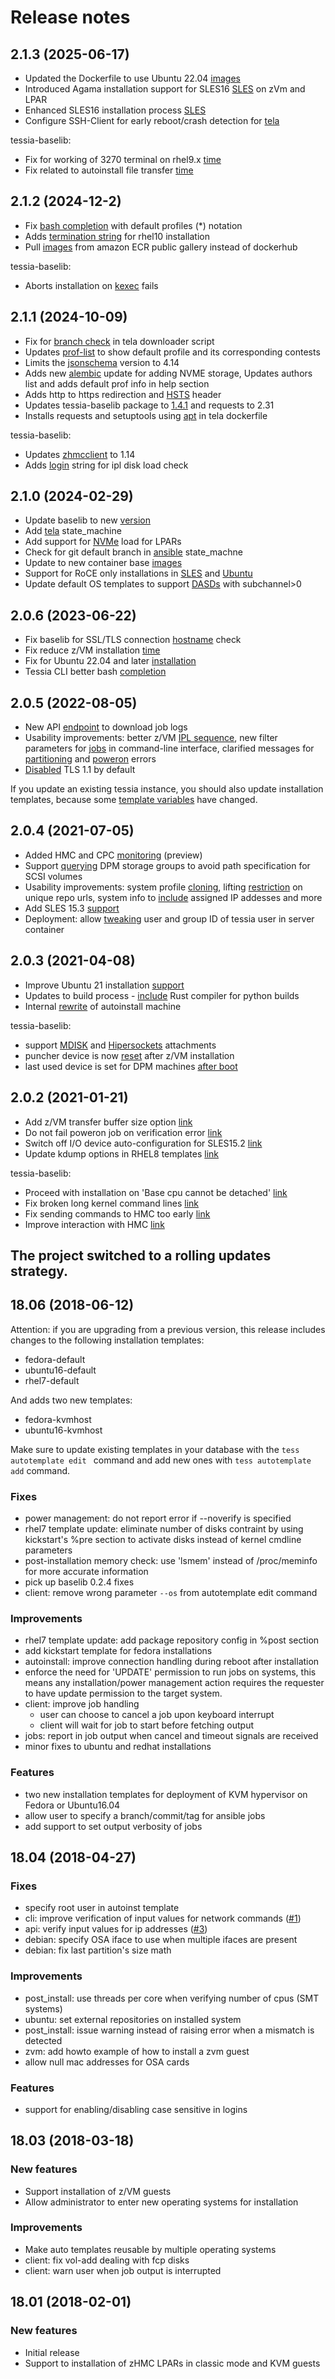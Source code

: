 <!--
Copyright 2018 IBM Corp.

Licensed under the Apache License, Version 2.0 (the "License");
you may not use this file except in compliance with the License.
You may obtain a copy of the License at

   http://www.apache.org/licenses/LICENSE-2.0

Unless required by applicable law or agreed to in writing, software
distributed under the License is distributed on an "AS IS" BASIS,
WITHOUT WARRANTIES OR CONDITIONS OF ANY KIND, either express or implied.
See the License for the specific language governing permissions and
limitations under the License.
-->
# Release notes

## 2.1.3 (2025-06-17)

- Updated the Dockerfile to use Ubuntu 22.04 [images](https://gitlab.com/tessia-project/tessia/-/merge_requests/404)
- Introduced Agama installation support for SLES16 [SLES](https://gitlab.com/tessia-project/tessia/-/merge_requests/405) on zVm and LPAR
- Enhanced SLES16 installation process [SLES](https://gitlab.com/tessia-project/tessia/-/merge_requests/408)
- Configure SSH-Client for early reboot/crash detection for [tela](https://gitlab.com/tessia-project/tessia/-/merge_requests/406)

tessia-baselib:
- Fix for working of 3270 terminal on rhel9.x [time](https://gitlab.com/tessia-project/tessia-baselib/-/merge_requests/83)
- Fix related to autoinstall file transfer [time](https://gitlab.com/tessia-project/tessia-baselib/-/merge_requests/84)

## 2.1.2 (2024-12-2)

- Fix [bash completion](https://gitlab.com/tessia-project/tessia/-/merge_requests/398) with default profiles (*) notation
- Adds [termination string](https://gitlab.com/tessia-project/tessia/-/merge_requests/399) for rhel10 installation
- Pull [images](https://gitlab.com/tessia-project/tessia/-/merge_requests/400) from amazon ECR public gallery instead of dockerhub

tessia-baselib:
- Aborts installation on [kexec](https://gitlab.com/tessia-project/tessia-baselib/-/merge_requests/82) fails

## 2.1.1 (2024-10-09)

- Fix for [branch check](https://gitlab.com/tessia-project/tessia/-/merge_requests/388) in tela downloader script
- Updates [prof-list](https://gitlab.com/tessia-project/tessia/-/merge_requests/391) to show default profile and its corresponding contests
- Limits the [jsonschema](https://gitlab.com/tessia-project/tessia/-/merge_requests/392) version to 4.14
- Adds new [alembic](https://gitlab.com/tessia-project/tessia/-/merge_requests/393) update for adding NVME storage, Updates authors list and adds default prof info in help section
- Adds http to https redirection and [HSTS](https://gitlab.com/tessia-project/tessia/-/merge_requests/395) header 
- Updates tessia-baselib package to [1.4.1](https://gitlab.com/tessia-project/tessia-baselib/-/tree/1.4.1?ref_type=tags) and requests to 2.31
- Installs requests and setuptools using [apt](https://gitlab.com/tessia-project/tessia/-/merge_requests/396) in tela dockerfile

tessia-baselib:
- Updates [zhmcclient](https://gitlab.com/tessia-project/tessia-baselib/-/merge_requests/78) to 1.14
- Adds [login](https://gitlab.com/tessia-project/tessia-baselib/-/merge_requests/81) string for ipl disk load check 

## 2.1.0 (2024-02-29)

- Update baselib to new [version](https://gitlab.com/tessia-project/tessia-baselib/-/commits/1.4.0)
- Add [tela](https://gitlab.com/tessia-project/tessia/-/merge_requests/386) state_machine
- Add support for [NVMe](https://gitlab.com/tessia-project/tessia/-/merge_requests/384) load for LPARs
- Check for git default branch in [ansible](https://gitlab.com/tessia-project/tessia/-/merge_requests/383) state_machne
- Update to new container base [images](https://gitlab.com/tessia-project/tessia/-/merge_requests/380)
- Support for RoCE only installations in [SLES](https://gitlab.com/tessia-project/tessia/-/merge_requests/379) and [Ubuntu](https://gitlab.com/tessia-project/tessia/-/merge_requests/377)
- Update default OS templates to support [DASDs](https://gitlab.com/tessia-project/tessia/-/merge_requests/385) with subchannel>0

## 2.0.6 (2023-06-22)

- Fix baselib for SSL/TLS connection [hostname](https://gitlab.com/tessia-project/tessia-baselib/-/merge_requests/74) check
- Fix reduce z/VM installation [time](https://gitlab.com/tessia-project/tessia-baselib/-/merge_requests/73)
- Fix for Ubuntu 22.04 and later [installation](https://gitlab.com/tessia-project/tessia/-/merge_requests/371)
- Tessia CLI better bash [completion](https://gitlab.com/tessia-project/tessia/-/merge_requests/366)

## 2.0.5 (2022-08-05)

- New API [endpoint](https://gitlab.com/tessia-project/tessia/-/merge_requests/354) to download job logs
- Usability improvements: better z/VM [IPL sequence](https://gitlab.com/tessia-project/tessia-baselib/-/merge_requests/70),
  new filter parameters for [jobs](https://gitlab.com/tessia-project/tessia/-/merge_requests/323) in command-line interface,
  clarified messages for [partitioning](https://gitlab.com/tessia-project/tessia/-/merge_requests/357) and [poweron](https://gitlab.com/tessia-project/tessia/-/merge_requests/356) errors
- [Disabled](https://gitlab.com/tessia-project/tessia/-/merge_requests/359) TLS 1.1 by default

If you update an existing tessia instance, you should also update installation templates, because some [template variables](users/autoinstall_machine.md#autotemplate-variables) have changed.

## 2.0.4 (2021-07-05)

- Added HMC and CPC [monitoring](https://gitlab.com/tessia-project/tessia/-/commit/957eec644b3a5e06277f2167f9f2be66221195f6) (preview)
- Support [querying](https://gitlab.com/tessia-project/tessia-baselib/-/commit/8f99699d1462efa4890b3173c955224796a934c8) DPM storage groups to avoid path specification for SCSI volumes
- Usability improvements: system profile [cloning](https://gitlab.com/tessia-project/tessia/-/commit/ace9035f7de2984403f4536a1ba7f31100e588de), lifting [restriction](https://gitlab.com/tessia-project/tessia/-/commit/5c3909ae0027b30ed721ec43c01e5a11a80ae296) on unique repo urls, system info to [include](https://gitlab.com/tessia-project/tessia/-/commit/f66ba9f3a07abaa7cbe6af741e3543fe21b8f7b6) assigned IP addesses and more
- Add SLES 15.3 [support](https://gitlab.com/tessia-project/tessia/-/commit/73990841c41f56f56a94aac05973af8d7497487f)
- Deployment: allow [tweaking](https://gitlab.com/tessia-project/tessia/-/commit/6ae67e6d745e9031876216c0ec55bceede436216) user and group ID of tessia user in server container

## 2.0.3 (2021-04-08)

- Improve Ubuntu 21 installation [support](https://gitlab.com/tessia-project/tessia/-/commit/559bc86bfc6a75f93bc339a7ce43aefd6a6dddbf)
- Updates to build process - [include](https://gitlab.com/tessia-project/tessia/-/commit/136829415f06e89d9b02618cee6cafc27eb4f7ce) Rust compiler for python builds
- Internal [rewrite](https://gitlab.com/tessia-project/tessia/-/commit/369f4e588fb74b80620e0f1e0429649c89ccf3b6) of autoinstall machine

tessia-baselib:
- support [MDISK](https://gitlab.com/tessia-project/tessia-baselib/-/commit/346cb9e97012aca4fcbe3c5f14c273bfc1291532) and [Hipersockets](https://gitlab.com/tessia-project/tessia-baselib/-/commit/885579d74103f5937e39d35ba86fb7df6842cab7) attachments
- puncher device is now [reset](https://gitlab.com/tessia-project/tessia-baselib/-/commit/d30bbf93e35e4836b983602a1c6cff4fc84d2b29) after z/VM installation
- last used device is set for DPM machines [after boot](https://gitlab.com/tessia-project/tessia-baselib/-/commit/055642a10d0ea7e91709e71fea76f6e4e67805c0)

## 2.0.2 (2021-01-21)

- Add z/VM transfer buffer size option [link](https://gitlab.com/tessia-project/tessia/-/commit/64be44fdfd81241226c80831d6dc6cdf0e2b0f40)
- Do not fail poweron job on verification error [link](https://gitlab.com/tessia-project/tessia/-/commit/067216fc6667b1288da6c36855f1ff131f6b27a4)
- Switch off I/O device auto-configuration for SLES15.2 [link](https://gitlab.com/tessia-project/tessia/-/commit/cbae4a640f883d30c07812d2a0b460c5bab7bba7)
- Update kdump options in RHEL8 templates [link](https://gitlab.com/tessia-project/tessia/-/commit/75e4fd3b574896d05068a76e8e9786bf4e17a0ce)

tessia-baselib:
- Proceed with installation on 'Base cpu cannot be detached' [link](https://gitlab.com/tessia-project/tessia-baselib/-/commit/dc9fe84e35170a1fa1ffce7ab73a66807d68cf56)
- Fix broken long kernel command lines [link](https://gitlab.com/tessia-project/tessia-baselib/-/commit/2e74c823b0c8a41b909af89d60c59ed3834b4983)
- Fix sending commands to HMC too early [link](https://gitlab.com/tessia-project/tessia-baselib/-/commit/a7e8967080999f18f841312d8bd854d3bf2aa9a0)
- Improve interaction with HMC [link](https://gitlab.com/tessia-project/tessia-baselib/-/commit/7f7d238233a896af16258be3e167f42904dbdc1d)

## The project switched to a rolling updates strategy.

## 18.06 (2018-06-12)

Attention: if you are upgrading from a previous version, this release includes changes to the following installation templates:

- fedora-default
- ubuntu16-default
- rhel7-default

And adds two new templates:

- fedora-kvmhost
- ubuntu16-kvmhost

Make sure to update existing templates in your database with the `tess autotemplate edit ` command and add new ones with `tess autotemplate add` command.

### Fixes

- power management: do not report error if --noverify is specified
- rhel7 template update: eliminate number of disks contraint by using kickstart's %pre section to activate disks instead of kernel cmdline parameters
- post-installation memory check: use 'lsmem' instead of /proc/meminfo for more accurate information
- pick up baselib 0.2.4 fixes
- client: remove wrong parameter `--os` from autotemplate edit command

### Improvements

- rhel7 template update: add package repository config in %post section
- add kickstart template for fedora installations
- autoinstall: improve connection handling during reboot after installation
- enforce the need for 'UPDATE' permission to run jobs on systems, this means any installation/power management action requires the requester to have update permission to the target system.
- client: improve job handling
    - user can choose to cancel a job upon keyboard interrupt
    - client will wait for job to start before fetching output
- jobs: report in job output when cancel and timeout signals are received
- minor fixes to ubuntu and redhat installations

### Features

- two new installation templates for deployment of KVM hypervisor on Fedora or Ubuntu16.04
- allow user to specify a branch/commit/tag for ansible jobs
- add support to set output verbosity of jobs

## 18.04 (2018-04-27)

### Fixes

- specify root user in autoinst template
- cli: improve verification of input values for network commands ([#1](https://gitlab.com/tessia-project/tessia/issues/1))
- api: verify input values for ip addresses ([#3](https://gitlab.com/tessia-project/tessia/issues/3))
- debian: specify OSA iface to use when multiple ifaces are present
- debian: fix last partition's size math

### Improvements

- post_install: use threads per core when verifying number of cpus (SMT systems)
- ubuntu: set external repositories on installed system
- post_install: issue warning instead of raising error when a mismatch is detected
- zvm: add howto example of how to install a zvm guest
- allow null mac addresses for OSA cards

### Features

- support for enabling/disabling case sensitive in logins

## 18.03 (2018-03-18)

### New features

- Support installation of z/VM guests
- Allow administrator to enter new operating systems for installation

### Improvements

- Make auto templates reusable by multiple operating systems
- client: fix vol-add dealing with fcp disks
- client: warn user when job output is interrupted

## 18.01 (2018-02-01)

### New features

- Initial release
- Support to installation of zHMC LPARs in classic mode and KVM guests
